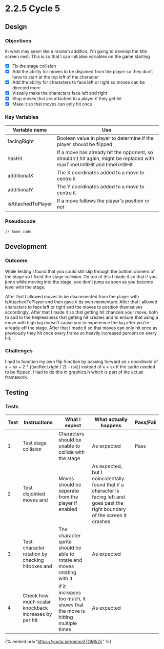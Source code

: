 # 2.2.5 Cycle 5

## Design

### Objectives

In what may seem like a random addition, I'm going to develop the title screen next. This is so that I can initialise variables on the game starting

* [x] Fix the stage collision
* [x] Add the ability for moves to be disjoined from the player so they don't have to start at the top left of the character
* [x] Add the ability for characters to face left or right so moves can be directed more
* [x] Visually make the characters face left and right
* [x] Stop moves that are attached to a player if they get hit
* [x] Make it so that moves can only hit once

### Key Variables

| Variable name      | Use                                                                                                                     |
| ------------------ | ----------------------------------------------------------------------------------------------------------------------- |
| facingRight        | Boolean value in player to determine if the player should be flipped                                                    |
| hasHit             | If a move has already hit the opponent, so shouldn't hit again, might be replaced with maxTimeUntilHit and timeUntilHit |
| additionalX        | The X coordinates added to a move to centre it                                                                          |
| additionalY        | The Y coordinates added to a move to centre it                                                                          |
| isAttachedToPlayer | If a move follows the player's position or not                                                                          |

### Pseudocode

```
// Some code
```

## Development

### Outcome

While testing I found that you could still clip through the bottom corners of the stage so I fixed the stage collision. On top of this I made it so that if you jump while moving into the stage, you don't jump as soon as you become level with the stage.

After that I allowed moves to be disconnected from the player with isAttachedToPlayer and then gave it its own momentum. After that I allowed characters to face left or right and the moves to position themselves accordingly. After that I made it so that getting hit chancels your move, both to add to the helplessness that getting hit creates and to ensure that using a move with high lag doesn't cause you to experience the lag after you're already off the stage. After that I made it so that moves can only hit once as previously they hit once every frame so heavily increased percent on every hit.

### Challenges

&#x20;I had to function my own flip function by passing forward an x coordinate of x + sx + 2 \* ((srcRect.right / 2) - (sx)) instead of x + sx if the sprite needed to be flipped. I had to do this in graphics.h which is part of the actual framework.

## Testing

### Tests

| Test | Instructions                                         | What I expect                                                              | What actually happens                                                                                                                | Pass/Fail |
| ---- | ---------------------------------------------------- | -------------------------------------------------------------------------- | ------------------------------------------------------------------------------------------------------------------------------------ | --------- |
| 1    | Test stage collision                                 | Characters should be unable to collide with the stage                      | As expected                                                                                                                          | Pass      |
| 2    | Test disjointed moves and                            | Moves should be separate from the player if enabled                        | As expected, but I coincidentally found that if a character is facing left and goes past the right boundary of the screen it crashes |           |
| 3    | Test character rotation by checking hitboxes and     | The character sprite should be able to rotate and moves rotating with it   | As expected                                                                                                                          |           |
| 4    | Check how much scalar knockback increases by per hit | If it increases too much, it shows that the move is hitting multiple times | As expected                                                                                                                          |           |

{% embed url="https://youtu.be/omno27OM52s" %}
